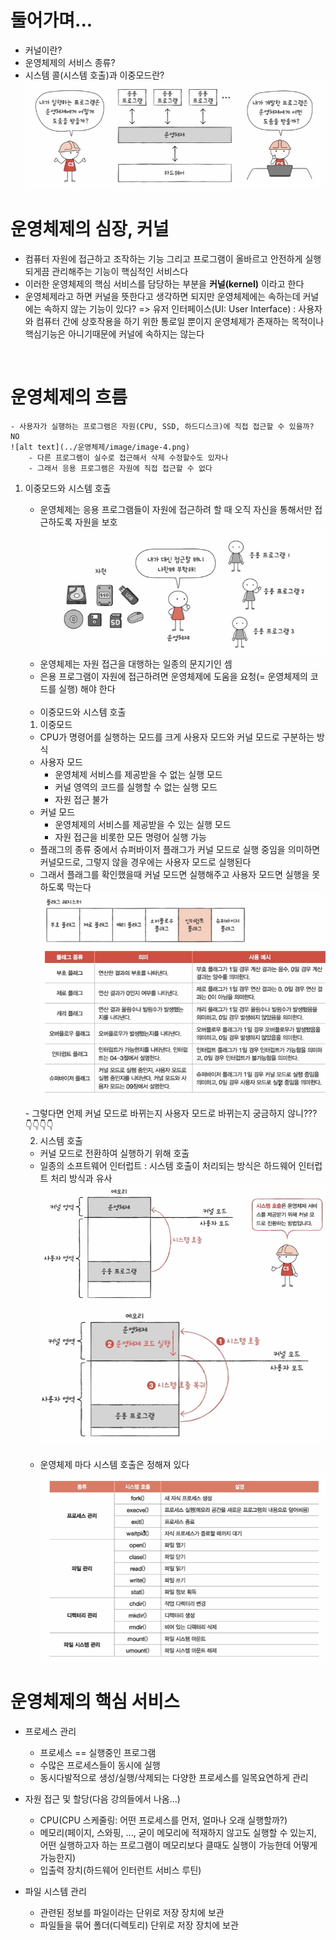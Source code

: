 # 둘어가며...
- 커널이란?
- 운영체제의 서비스 종류?
- 시스템 콜(시스템 호출)과 이중모드란?
![alt text](../운영체제/image/image-3.png)

# 운영체제의 심장, 커널
- 컴퓨터 자원에 접근하고 조작하는 기능 그리고 프로그램이 올바르고 안전하게 실행되게끔 관리해주는 기능이 핵심적인 서비스다
- 이러한 운영체제의 핵심 서비스를 담당하는 부분을 <strong>커널(kernel)</strong> 이라고 한다
- 운영체제라고 하면 커널을 뜻한다고 생각하면 되지만 운영체제에는 속하는데 커널에는 속하지 않는 기능이 있다? => 유저 인터페이스(UI: User Interface) : 사용자와 컴퓨터 간에 상호작용을 하기 위한 통로일 뿐이지 운영체제가 존재하는 목적이나 핵심기능은 아니기때문에 커널에 속하지는 않는다
<br>

# 운영체제의 흐름
```
- 사용자가 실행하는 프로그램은 자원(CPU, SSD, 하드디스크)에 직접 접근할 수 있을까? NO
![alt text](../운영체제/image/image-4.png)
    - 다른 프로그램이 실수로 접근해서 삭제 수정할수도 있자나
    - 그래서 응용 프로그램은 자원에 직접 접근할 수 없다
```
1. 이중모드와 시스템 호출
    - 운영체제는 응용 프로그램들이 자원에 접근하려 할 때 오직 자신을 통해서만 접근하도록 자원을 보호
    ![alt text](../운영체제/image/image-5.png)
    - 운영체제는 자원 접근을 대행하는 일종의 문지기인 셈
    - 은용 프로그램이 자원에 접근하려면 운영체제에 도움을 요청(= 운영체제의 코드를 실행) 해야 한다
    <br>

    - 이중모드와 시스템 호출
    1. 이중모드
    - CPU가 명령어를 실행하는 모드를 크게 사용자 모드와 커널 모드로 구분하는 방식
    - 사용자 모드
        - 운영체제 서비스를 제공받을 수 없는 실행 모드
        - 커널 영역의 코드를 실행할 수 없는 실행 모드
        - 자원 접근 불가
    - 커널 모드
        - 운영체제의 서비스를 제공받을 수 있는 실행 모드
        - 자원 접근을 비롯한 모든 명령어 실행 가능
    - 플래그의 종류 중에서 슈퍼바이저 플래그가 커널 모드로 실행 중임을 의미하면 커널모드로, 그렇지 않을 경우에는 사용자 모드로 실행된다
    - 그래서 플래그를 확인했을때 커널 모드면 실행해주고 사용자 모드면 실행을 못하도록 막는다
    ![alt text](../운영체제/image/image-6.png)

    <br>
    - 그렇다면 언제 커널 모드로 바뀌는지 사용자 모드로 바뀌는지 궁금하지 않니??? 👇👇👇👇

    2. 시스템 호출
    - 커널 모드로 전환하여 실행하기 위해 호출
    - 일종의 소프트웨어 인터럽트 : 시스템 호출이 처리되는 방식은 하드웨어 인터럽트 처리 방식과 유사
    ![alt text](../운영체제/image/image-7.png)
    ![alt text](../운영체제/image/image-9.png)
    <br>

    - 운영체제 마다 시스템 호출은 정해져 있다
    ![alt text](../운영체제/image/image-8.png)

# 운영체제의 핵심 서비스
- 프로세스 관리
    - 프로세스 == 실행중인 프로그램
    - 수많은 프로세스들이 동시에 실행
    - 동시다발적으로 생성/실행/삭제되는 다양한 프로세스를 일목요연하게 관리

- 자원 접근 및 할당(다음 강의들에서 나옴...)
    - CPU(CPU 스케줄링: 어떤 프로세스를 먼저, 얼마나 오래 실행할까?)
    - 메모리(페이지, 스와핑, ..., 굳이 메모리에 적재하지 않고도 실행할 수 있는지, 어떤 실행하고자 하는 프로그램이 메모리보다 클때도 실행이 가능한데 어떻게 가능한지)
    - 입출력 장치(하드웨어 인터런트 서비스 루틴)

- 파일 시스템 관리
    - 관련된 정보를 파일이라는 단위로 저장 장치에 보관
    - 파일들을 묶어 폴더(디렉토리) 단위로 저장 장치에 보관